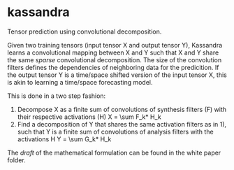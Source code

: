 # kassandra
Tensor prediction using convolutional decomposition.

Given two training tensors (input tensor X and output tensor Y), Kassandra learns a convolutional mapping between X and Y such that X and Y share the same *sparse* convolutional decomposition.
The size of the convolution filters defines the dependencies of neighboring data for the predicition.
If the output tensor Y is a time/space shifted version of the input tensor X, this is akin to learning a time/space forecasting model.

This is done in a two step fashion:
  1) Decompose X as a finite sum of convolutions of synthesis filters (F) with their respective activations (H)
    X = \sum F_k* H_k
  2) Find a decomposition of Y that shares the same activation filters as in 1), such that Y is a finite sum of convolutions of analysis filters with the activations H
    Y = \sum G_k* H_k
    
The *draft* of the mathematical formulation can be found in the white paper folder.
